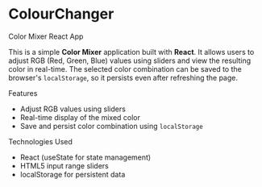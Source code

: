 # ColourChanger

Color Mixer React App

This is a simple **Color Mixer** application built with **React**. It allows users to adjust RGB (Red, Green, Blue) values using sliders and view the resulting color in real-time. The selected color combination can be saved to the browser's `localStorage`, so it persists even after refreshing the page.


Features

* Adjust RGB values using sliders
* Real-time display of the mixed color
* Save and persist color combination using `localStorage`


Technologies Used

* React (useState for state management)
* HTML5 input range sliders
* localStorage for persistent data
